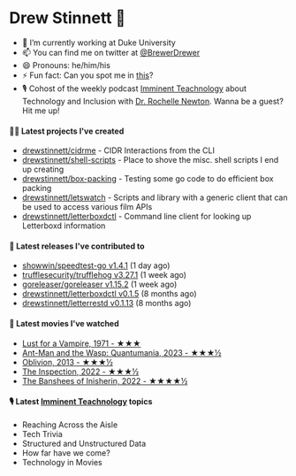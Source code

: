 
# Drew Stinnett 👋

- 🔭 I’m currently working at Duke University
- 📫 You can find me on twitter at [@BrewerDrewer](https://twitter.com/BrewerDrewer)
- 😄 Pronouns: he/him/his
- ⚡ Fun fact: Can you spot me in [this](https://www.youtube.com/watch?v=oL9WnB0qHBA)?
- 🎙 Cohost of the weekly podcast [Imminent Teachnology](https://podcast.imminentteachnology.com/) about Technology and Inclusion with [Dr. Rochelle Newton](https://www.linkedin.com/in/drrochellenewton/). Wanna be a guest? Hit me up!

#### 👨‍💻 Latest projects I've created
- [drewstinnett/cidrme](https://github.com/drewstinnett/cidrme) - CIDR Interactions from the CLI
- [drewstinnett/shell-scripts](https://github.com/drewstinnett/shell-scripts) - Place to shove the misc. shell scripts I end up creating
- [drewstinnett/box-packing](https://github.com/drewstinnett/box-packing) - Testing some go code to do efficient box packing
- [drewstinnett/letswatch](https://github.com/drewstinnett/letswatch) - Scripts and library with a generic client that can be used to access various film APIs
- [drewstinnett/letterboxdctl](https://github.com/drewstinnett/letterboxdctl) - Command line client for looking up Letterboxd information

#### 🚀 Latest releases I've contributed to
- [showwin/speedtest-go v1.4.1](https://github.com/showwin/speedtest-go/releases/tag/v1.4.1) (1 day ago)
- [trufflesecurity/trufflehog v3.27.1](https://github.com/trufflesecurity/trufflehog/releases/tag/v3.27.1) (1 week ago)
- [goreleaser/goreleaser v1.15.2](https://github.com/goreleaser/goreleaser/releases/tag/v1.15.2) (1 week ago)
- [drewstinnett/letterboxdctl v0.1.5](https://github.com/drewstinnett/letterboxdctl/releases/tag/v0.1.5) (8 months ago)
- [drewstinnett/letterrestd v0.1.13](https://github.com/drewstinnett/letterrestd/releases/tag/v0.1.13) (8 months ago)

#### 🍿 Latest movies I've watched
- [Lust for a Vampire, 1971 - ★★★](https://letterboxd.com/mondodrew/film/lust-for-a-vampire/)
- [Ant-Man and the Wasp: Quantumania, 2023 - ★★★½](https://letterboxd.com/mondodrew/film/ant-man-and-the-wasp-quantumania/)
- [Oblivion, 2013 - ★★★½](https://letterboxd.com/mondodrew/film/oblivion-2013/)
- [The Inspection, 2022 - ★★★½](https://letterboxd.com/mondodrew/film/the-inspection/)
- [The Banshees of Inisherin, 2022 - ★★★★½](https://letterboxd.com/mondodrew/film/the-banshees-of-inisherin/1/)

#### 🎙 Latest [Imminent Teachnology](https://podcast.imminentteachnology.com/) topics
- Reaching Across the Aisle
- Tech Trivia
- Structured and Unstructured Data
- How far have we come?
- Technology in Movies
